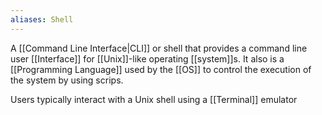 ```yaml
---
aliases: Shell
---
```


A [[Command Line Interface|CLI]] or shell that provides a command line user [[Interface]] for [[Unix]]-like operating [[system]]s. It also is a [[Programming Language]] used by the [[OS]] to control the execution of the system by using scrips.

Users typically interact with a Unix shell using a [[Terminal]] emulator

